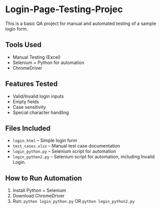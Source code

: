 # Login-Page-Testing-Projec
This is a basic QA project for manual and automated testing of a sample login form.

## Tools Used
- Manual Testing (Excel)
- Selenium + Python for automation
- ChromeDriver

## Features Tested
- Valid/Invalid login inputs
- Empty fields
- Case sensitivity
- Special character handling

## Files Included
- `login.html` – Simple login form
- `test_cases.xlsx` – Manual test case documentation
- `login_python.py` – Selenium script for automation
- `login_python2.py` – Selenium script for automation, including Invalid Login.

## How to Run Automation
1. Install Python + Selenium
2. Download ChromeDriver
3. Run: `python login_python.py` OR `python login_python2.py`
